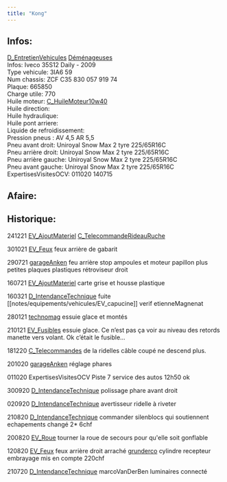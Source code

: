 ```yaml
---
title: "Kong"
---
```


## Infos:
[D_EntretienVehicules](notes/departements/D_EntretienVehicules.md) [Déménageuses](notes/equipements/vehicules/C_Demenageuses.md)\
Infos: Iveco 35S12 Daily - 2009\
Type vehicule: 3IA6 59\
Num chassis: ZCF C35 830 057 919 74\
Plaque: 665850\
Charge utile: 770\
Huile moteur: [C_HuileMoteur10w40](notes/equipements/consommables/C_HuileMoteur10w40.md)\
Huile direction:\
Huile hydraulique:\
Huile pont arriere:\
Liquide de refroidissement:\
Pression pneus : AV 4,5 AR 5,5\
Pneu avant droit: Uniroyal Snow Max 2 tyre 225/65R16C\
Pneu arrière droit: Uniroyal Snow Max 2 tyre 225/65R16C\
Pneu arrière gauche: Uniroyal Snow Max 2 tyre 225/65R16C\
Pneu avant gauche: Uniroyal Snow Max 2 tyre 225/65R16C\
ExpertisesVisitesOCV: 011020 140715

## Afaire:

## Historique:
241221 [EV_AjoutMateriel](notes/equipements/vehicules/EV_AjoutMateriel.md) [C_TelecommandeRideauRuche](notes/equipements/consommables/C_TelecommandeRideauRuche.md)

301021 [EV_Feux](notes/equipements/vehicules/EV_Feux.md) feux arrière de gabarit 

290721 [garageAnken](notes/equipements/vehicules/garageAnken.md) feu arrière stop ampoules et moteur papillon plus petites plaques plastiques rétroviseur droit

160721 [EV_AjoutMateriel](notes/equipements/vehicules/EV_AjoutMateriel.md) carte grise et housse plastique

160321 [D_IntendanceTechnique](notes/departements/D_IntendanceTechnique.md) fuite [[notes/equipements/vehicules/EV_capucine]] verif etienneMagnenat

280121  [technomag](notes/equipements/vehicules/technomag.md) essuie glace et montés

210121 [EV_Fusibles](notes/equipements/vehicules/EV_Fusibles.md) essuie glace. Ce n’est pas ça voir au niveau des retords manette vers volant. Ok c’était le fusible...

181220 [C_Telecommandes](notes/equipements/consommables/C_Telecommandes.md) de la ridelles câble coupé ne descend plus.

201020 [garageAnken](notes/equipements/vehicules/garageAnken.md) réglage phares

011020 ExpertisesVisitesOCV Piste 7 service des autos 12h50 ok

300920 [D_IntendanceTechnique](notes/departements/D_IntendanceTechnique.md) polissage phare avant droit 

020920 [D_IntendanceTechnique](notes/departements/D_IntendanceTechnique.md) avertisseur ridelle à riveter

210820 [D_IntendanceTechnique](notes/departements/D_IntendanceTechnique.md) commander silenblocs qui soutiennent echapements changé 2* 6chf

200820 [EV_Roue](notes/equipements/vehicules/EV_Roue.md) tourner la roue de secours pour qu'elle soit gonflable

120820 [EV_Feux](notes/equipements/vehicules/EV_Feux.md) feux arrière droit arraché [grunderco](notes/utilisateurs/fournisseurs/grunderco.md) cylindre recepteur embrayage mis en compte 220chf

210720 [D_IntendanceTechnique](notes/departements/D_IntendanceTechnique.md) marcoVanDerBen luminaires connecté